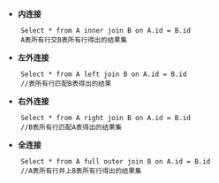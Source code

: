 + **内连接**
```
	Select * from A inner join B on A.id = B.id
	A表所有行交B表所有行得出的结果集
```
+ **左外连接**
```
	Select * from A left join B on A.id = B.id
	//表所有行匹配B表得出的结果
```
+ **右外连接**
```
	Select * from A right join B on A.id = B.id
	//B表所有行匹配A表得出的结果集
```
+ **全连接**
```
	Select * from A full outer join B on A.id = B.id
	//A表所有行并上B表所有行得出的结果集
```